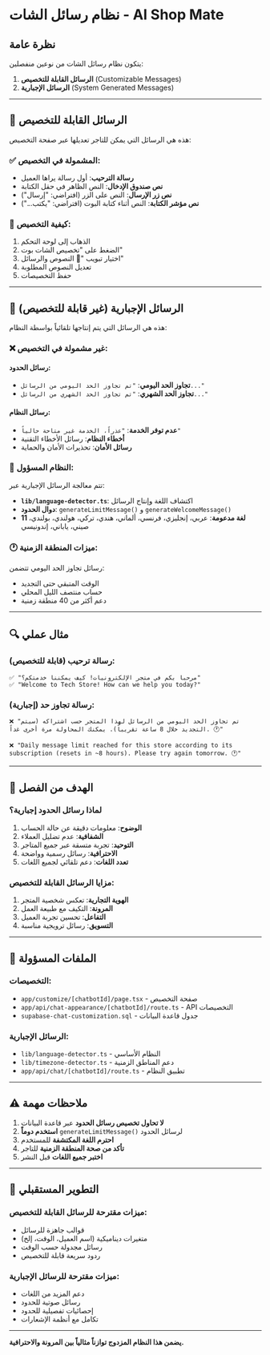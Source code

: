 # نظام رسائل الشات - AI Shop Mate

## نظرة عامة

يتكون نظام رسائل الشات من نوعين منفصلين:
1. **الرسائل القابلة للتخصيص** (Customizable Messages)
2. **الرسائل الإجبارية** (System Generated Messages)

---

## 🎨 الرسائل القابلة للتخصيص

هذه هي الرسائل التي يمكن للتاجر تعديلها عبر صفحة التخصيص:

### ✅ المشمولة في التخصيص:
- **رسالة الترحيب**: أول رسالة يراها العميل
- **نص صندوق الإدخال**: النص الظاهر في حقل الكتابة
- **نص زر الإرسال**: النص على الزر (افتراضي: "إرسال")
- **نص مؤشر الكتابة**: النص أثناء كتابة البوت (افتراضي: "يكتب...")

### 💾 كيفية التخصيص:
1. الذهاب إلى لوحة التحكم
2. الضغط على "تخصيص الشات بوت"
3. اختيار تبويب "💬 النصوص والرسائل"
4. تعديل النصوص المطلوبة
5. حفظ التخصيصات

---

## 🚫 الرسائل الإجبارية (غير قابلة للتخصيص)

هذه هي الرسائل التي يتم إنتاجها تلقائياً بواسطة النظام:

### ❌ غير مشمولة في التخصيص:

#### رسائل الحدود:
- **تجاوز الحد اليومي**: `"تم تجاوز الحد اليومي من الرسائل..."`
- **تجاوز الحد الشهري**: `"تم تجاوز الحد الشهري من الرسائل..."`

#### رسائل النظام:
- **عدم توفر الخدمة**: `"عذراً، الخدمة غير متاحة حالياً"`
- **أخطاء النظام**: رسائل الأخطاء التقنية
- **رسائل الأمان**: تحذيرات الأمان والحماية

### 🤖 النظام المسؤول:

تتم معالجة الرسائل الإجبارية عبر:
- **`lib/language-detector.ts`**: اكتشاف اللغة وإنتاج الرسائل
- **دوال الحدود**: `generateLimitMessage()` و `generateWelcomeMessage()`
- **11 لغة مدعومة**: عربي، إنجليزي، فرنسي، ألماني، هندي، تركي، هولندي، بولندي، صيني، ياباني، إندونيسي

### 🕐 ميزات المنطقة الزمنية:

رسائل تجاوز الحد اليومي تتضمن:
- الوقت المتبقي حتى التجديد
- حساب منتصف الليل المحلي
- دعم أكثر من 40 منطقة زمنية

---

## 🔍 مثال عملي

### رسالة ترحيب (قابلة للتخصيص):
```
✅ "مرحباً بكم في متجر الإلكترونيات! كيف يمكننا خدمتكم؟"
✅ "Welcome to Tech Store! How can we help you today?"
```

### رسالة تجاوز حد (إجبارية):
```
❌ "تم تجاوز الحد اليومي من الرسائل لهذا المتجر حسب اشتراكه (سيتم التجديد خلال 8 ساعة تقريباً). يمكنك المحاولة مرة أخرى غداً. 🕐"

❌ "Daily message limit reached for this store according to its subscription (resets in ~8 hours). Please try again tomorrow. 🕐"
```

---

## 🎯 الهدف من الفصل

### لماذا رسائل الحدود إجبارية؟

1. **الوضوح**: معلومات دقيقة عن حالة الحساب
2. **الشفافية**: عدم تضليل العملاء
3. **التوحيد**: تجربة متسقة عبر جميع المتاجر
4. **الاحترافية**: رسائل رسمية وواضحة
5. **تعدد اللغات**: دعم تلقائي لجميع اللغات

### مزايا الرسائل القابلة للتخصيص:

1. **الهوية التجارية**: تعكس شخصية المتجر
2. **المرونة**: التكيف مع طبيعة العمل
3. **التفاعل**: تحسين تجربة العميل
4. **التسويق**: رسائل ترويجية مناسبة

---

## 📁 الملفات المسؤولة

### التخصيصات:
- `app/customize/[chatbotId]/page.tsx` - صفحة التخصيص
- `app/api/chat-appearance/[chatbotId]/route.ts` - API التخصيصات
- `supabase-chat-customization.sql` - جدول قاعدة البيانات

### الرسائل الإجبارية:
- `lib/language-detector.ts` - النظام الأساسي
- `lib/timezone-detector.ts` - دعم المناطق الزمنية
- `app/api/chat/[chatbotId]/route.ts` - تطبيق النظام

---

## ⚠️ ملاحظات مهمة

1. **لا تحاول تخصيص رسائل الحدود** عبر قاعدة البيانات
2. **استخدم دوماً** `generateLimitMessage()` لرسائل الحدود
3. **احترم اللغة المكتشفة** للمستخدم
4. **تأكد من صحة المنطقة الزمنية** للتاجر
5. **اختبر جميع اللغات** قبل النشر

---

## 🚀 التطوير المستقبلي

### ميزات مقترحة للرسائل القابلة للتخصيص:
- قوالب جاهزة للرسائل
- متغيرات ديناميكية (اسم العميل، الوقت، إلخ)
- رسائل مجدولة حسب الوقت
- ردود سريعة قابلة للتخصيص

### ميزات مقترحة للرسائل الإجبارية:
- دعم المزيد من اللغات
- رسائل صوتية للحدود
- إحصائيات تفصيلية للحدود
- تكامل مع أنظمة الإشعارات

---

**يضمن هذا النظام المزدوج توازناً مثالياً بين المرونة والاحترافية.** 